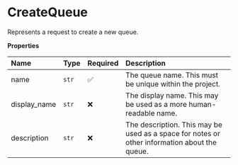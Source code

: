 # CreateQueue

Represents a request to create a new queue.

**Properties**

| Name         | Type  | Required | Description                                                                                  |
| :----------- | :---- | :------- | :------------------------------------------------------------------------------------------- |
| name         | `str` | ✅       | The queue name. This must be unique within the project.                                      |
| display_name | `str` | ❌       | The display name. This may be used as a more human-readable name.                            |
| description  | `str` | ❌       | The description. This may be used as a space for notes or other information about the queue. |
